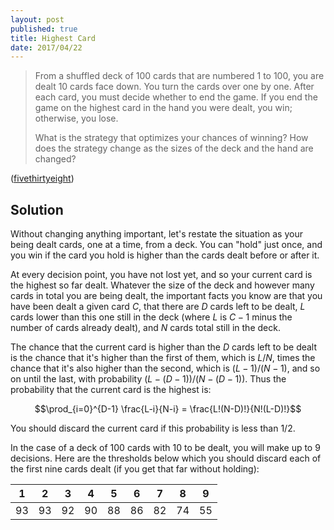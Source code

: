 ```yaml
---
layout: post
published: true
title: Highest Card
date: 2017/04/22
---
```


>From a shuffled deck of 100 cards that are numbered 1 to 100, you are dealt 10 cards face down. You turn the cards over one by one. After each card, you must decide whether to end the game. If you end the game on the highest card in the hand you were dealt, you win; otherwise, you lose.
>
>What is the strategy that optimizes your chances of winning? How does the strategy change as the sizes of the deck and the hand are changed?

<!--more-->

([fivethirtyeight](https://fivethirtyeight.com/features/pick-a-card-any-card/))

## Solution

Without changing anything important, let's restate the situation as your being dealt cards, one at a time, from a deck. You can "hold" just once, and you win if the card you hold is higher than the cards dealt before or after it.

At every decision point, you have not lost yet, and so your current card is the highest so far dealt. Whatever the size of the deck and however many cards in total you are being dealt, the important facts you know are that you have been dealt a given card $C$, that there are $D$ cards left to be dealt, $L$ cards lower than this one still in the deck (where $L$ is $C-1$ minus the number of cards already dealt), and $N$ cards total still in the deck. 

The chance that the current card is higher than the $D$ cards left to be dealt is the chance that it's higher than the first of them, which is $L/N$, times the chance that it's also higher than the second, which is $(L-1)/(N-1)$, and so on until the last, with probability $(L-(D-1))/(N-(D-1))$. Thus the probability that the current card is the highest is:

$$\prod_{i=0}^{D-1} \frac{L-i}{N-i} =
\frac{L!(N-D)!}{N!(L-D)!}$$

You should discard the current card if this probability is less than $1/2$.

In the case of a deck of $100$ cards with $10$ to be dealt, you will make up to $9$ decisions. Here are the thresholds below which you should discard each of the first nine cards dealt (if you get that far without holding):

 | 1  | 2  | 3  | 4  | 5  | 6  | 7  | 8  | 9   |
 |----|----|----|----|----|----|----|----|-----|
 | 93 | 93 | 92 | 90 | 88 | 86 | 82 | 74 | 55  |
 
 <br>
 

